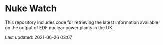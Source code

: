 # Nuke Watch

This repository includes code for retrieving the latest information available on the output of EDF nuclear power plants in the UK.

Last updated: 2021-06-26 03:07